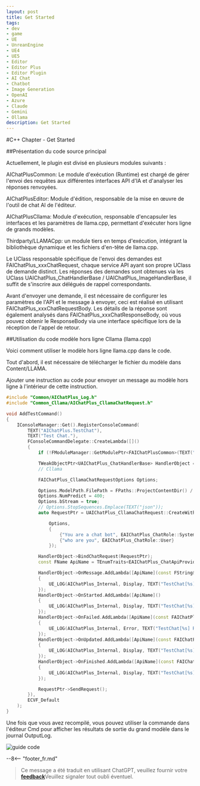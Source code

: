 ```yaml
---
layout: post
title: Get Started
tags:
- dev
- game
- UE
- UnreanEngine
- UE4
- UE5
- Editor
- Editor Plus
- Editor Plugin
- AI Chat
- Chatbot
- Image Generation
- OpenAI
- Azure
- Claude
- Gemini
- Ollama
description: Get Started
---
```


<meta property="og:title" content="UE 插件 AIChatPlus 使用说明 - C++ 篇 - Get Started" />

#C++ Chapter - Get Started

##Présentation du code source principal

Actuellement, le plugin est divisé en plusieurs modules suivants :

AIChatPlusCommon: Le module d'exécution (Runtime) est chargé de gérer l'envoi des requêtes aux différentes interfaces API d'IA et d'analyser les réponses renvoyées.

AIChatPlusEditor: Module d'édition, responsable de la mise en œuvre de l'outil de chat AI de l'éditeur.

AIChatPlusCllama: Module d'exécution, responsable d'encapsuler les interfaces et les paramètres de llama.cpp, permettant d'exécuter hors ligne de grands modèles.

Thirdparty/LLAMACpp: un module tiers en temps d'exécution, intégrant la bibliothèque dynamique et les fichiers d'en-tête de llama.cpp.

Le UClass responsable spécifique de l'envoi des demandes est FAIChatPlus_xxxChatRequest, chaque service API ayant son propre UClass de demande distinct. Les réponses des demandes sont obtenues via les UClass UAIChatPlus_ChatHandlerBase / UAIChatPlus_ImageHandlerBase, il suffit de s'inscrire aux délégués de rappel correspondants.

Avant d'envoyer une demande, il est nécessaire de configurer les paramètres de l'API et le message à envoyer, ceci est réalisé en utilisant FAIChatPlus_xxxChatRequestBody. Les détails de la réponse sont également analysés dans FAIChatPlus_xxxChatResponseBody, où vous pouvez obtenir le ResponseBody via une interface spécifique lors de la réception de l'appel de retour.

##Utilisation du code modèle hors ligne Cllama (llama.cpp)

Voici comment utiliser le modèle hors ligne llama.cpp dans le code.

Tout d'abord, il est nécessaire de télécharger le fichier du modèle dans Content/LLAMA.

Ajouter une instruction au code pour envoyer un message au modèle hors ligne à l'intérieur de cette instruction.

```c++
#include "Common/AIChatPlus_Log.h"
#include "Common_Cllama/AIChatPlus_CllamaChatRequest.h"

void AddTestCommand()
{
	IConsoleManager::Get().RegisterConsoleCommand(
		TEXT("AIChatPlus.TestChat"),
		TEXT("Test Chat."),
		FConsoleCommandDelegate::CreateLambda([]()
		{
			if (!FModuleManager::GetModulePtr<FAIChatPlusCommon>(TEXT("AIChatPlusCommon"))) return;

			TWeakObjectPtr<UAIChatPlus_ChatHandlerBase> HandlerObject = UAIChatPlus_ChatHandlerBase::New();
			// Cllama

			FAIChatPlus_CllamaChatRequestOptions Options;

			Options.ModelPath.FilePath = FPaths::ProjectContentDir() / "LLAMA" / "qwen1.5-1_8b-chat-q8_0.gguf";
			Options.NumPredict = 400;
			Options.bStream = true;
			// Options.StopSequences.Emplace(TEXT("json"));
			auto RequestPtr = UAIChatPlus_CllamaChatRequest::CreateWithOptionsAndMessages(

				Options,
				{
					{"You are a chat bot", EAIChatPlus_ChatRole::System},
					{"who are you", EAIChatPlus_ChatRole::User}
				});

			HandlerObject->BindChatRequest(RequestPtr);
			const FName ApiName = TEnumTraits<EAIChatPlus_ChatApiProvider>::ToName(RequestPtr->GetApiProvider());

			HandlerObject->OnMessage.AddLambda([ApiName](const FString& Message)
			{
				UE_LOG(AIChatPlus_Internal, Display, TEXT("TestChat[%s] Message: [%s]"), *ApiName.ToString(), *Message);
			});
			HandlerObject->OnStarted.AddLambda([ApiName]()
			{
				UE_LOG(AIChatPlus_Internal, Display, TEXT("TestChat[%s] RequestStarted"), *ApiName.ToString());
			});
			HandlerObject->OnFailed.AddLambda([ApiName](const FAIChatPlus_ResponseErrorBase& InError)
			{
				UE_LOG(AIChatPlus_Internal, Error, TEXT("TestChat[%s] RequestFailed: %s "), *ApiName.ToString(), *InError.GetDescription());
			});
			HandlerObject->OnUpdated.AddLambda([ApiName](const FAIChatPlus_ResponseBodyBase& ResponseBody)
			{
				UE_LOG(AIChatPlus_Internal, Display, TEXT("TestChat[%s] RequestUpdated"), *ApiName.ToString());
			});
			HandlerObject->OnFinished.AddLambda([ApiName](const FAIChatPlus_ResponseBodyBase& ResponseBody)
			{
				UE_LOG(AIChatPlus_Internal, Display, TEXT("TestChat[%s] RequestFinished"), *ApiName.ToString());
			});

			RequestPtr->SendRequest();
		}),
		ECVF_Default
	);
}
```

Une fois que vous avez recompilé, vous pouvez utiliser la commande dans l'éditeur Cmd pour afficher les résultats de sortie du grand modèle dans le journal OutputLog.

![guide code](assets/img/2024-ue-aichatplus/guide_code_1.png)

--8<-- "footer_fr.md"


> Ce message a été traduit en utilisant ChatGPT, veuillez fournir votre [**feedback**](https://github.com/disenone/wiki_blog/issues/new)Veuillez signaler tout oubli éventuel. 
